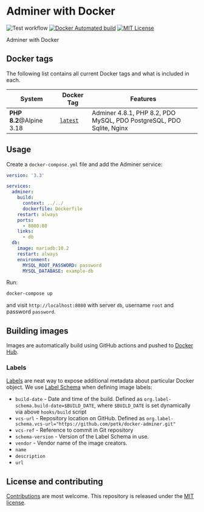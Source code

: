 # Adminer with Docker

![Test workflow](https://github.com/petk/docker-pandoc/actions/workflows/test.yaml/badge.svg)
[![Docker Automated build](https://img.shields.io/docker/automated/petk/adminer.svg?style=plastic)](https://hub.docker.com/r/petk/adminer/)
[![MIT License](https://img.shields.io/github/license/petk/docker-adminer.svg?style=plastic "MIT License")](https://github.com/petk/docker-adminer/blob/master/LICENSE)

Adminer with Docker

## Docker tags

The following list contains all current Docker tags and what is included in each.

| System | Docker Tag | Features |
| ------ | ---------- | -------- |
| **PHP 8.2**@Alpine 3.18 | [`latest`](https://github.com/petk/docker-adminer/tree/master/Dockerfile) | Adminer 4.8.1, PHP 8.2, PDO MySQL, PDO PostgreSQL, PDO Sqlite, Nginx |

## Usage

Create a `docker-compose.yml` file and add the Adminer service:

```yaml
version: '3.3'

services:
  adminer:
    build:
      context: ../../
      dockerfile: Dockerfile
    restart: always
    ports:
      - 8080:80
    links:
      - db
  db:
    image: mariadb:10.2
    restart: always
    environment:
      MYSQL_ROOT_PASSWORD: password
      MYSQL_DATABASE: example-db
```

Run:

```bash
docker-compose up
```

and visit `http://localhost:8080` with server `db`, username `root` and password
`password`.

## Building images

Images are automatically build using GitHub actions and pushed to [Docker Hub](https://hub.docker.com/r/petk/adminer/).

### Labels

[Labels](https://docs.docker.com/engine/userguide/labels-custom-metadata/) are
neat way to expose additional metadata about particular Docker object. We use
[Label Schema](http://label-schema.org/) when defining image labels:

* `build-date` - Date and time of the build. Defined as
  `org.label-schema.build-date=$BUILD_DATE`, where `$BUILD_DATE` is set dynamically
  via above `hooks/build` script
* `vcs-url` - Repository location on GitHub. Defined as
  `org.label-schema.vcs-url="https://github.com/petk/docker-adminer.git"`
* `vcs-ref` - Reference to commit in Git repository
* `schema-version` - Version of the Label Schema in use.
* `vendor` - Vendor name of the image creators.
* `name`
* `description`
* `url`

## License and contributing

[Contributions](https://github.com/petk/docker-adminer/blob/master/CONTRIBUTING.md) are most welcome. This repository is released under the [MIT license](https://github.com/petk/docker-adminer/blob/master/LICENSE).
